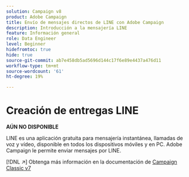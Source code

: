 ```yaml
---
solution: Campaign v8
product: Adobe Campaign
title: Envío de mensajes directos de LINE con Adobe Campaign
description: Introducción a la mensajería LINE
feature: Información general
role: Data Engineer
level: Beginner
hidefromtoc: true
hide: true
source-git-commit: ab7e458db5ad5696d144c17f6e89e4437a476d11
workflow-type: tm+mt
source-wordcount: '61'
ht-degree: 19%

---
```


# Creación de entregas LINE


**AÚN NO DISPONIBLE**


LINE es una aplicación gratuita para mensajería instantánea, llamadas de voz y vídeo, disponible en todos los dispositivos móviles y en PC. Adobe Campaign le permite enviar mensajes por LINE.

[!DNL :arrow_upper_right:] Obtenga más información en la documentación de  [Campaign Classic v7](https://experienceleague.adobe.com/docs/campaign-classic/using/sending-messages/line-channel.html)

